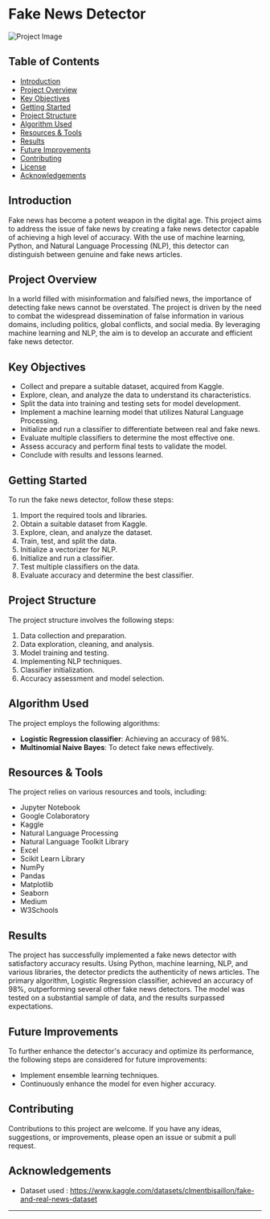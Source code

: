 

# Fake News Detector

![Project Image](insert_image_url_here)

## Table of Contents
- [Introduction](#introduction)
- [Project Overview](#project-overview)
- [Key Objectives](#key-objectives)
- [Getting Started](#getting-started)
- [Project Structure](#project-structure)
- [Algorithm Used](#algorithm-used)
- [Resources & Tools](#resources-and-tools)
- [Results](#results)
- [Future Improvements](#future-improvements)
- [Contributing](#contributing)
- [License](#license)
- [Acknowledgements](#acknowledgements)

## Introduction

Fake news has become a potent weapon in the digital age. This project aims to address the issue of fake news by creating a fake news detector capable of achieving a high level of accuracy. With the use of machine learning, Python, and Natural Language Processing (NLP), this detector can distinguish between genuine and fake news articles.

## Project Overview

In a world filled with misinformation and falsified news, the importance of detecting fake news cannot be overstated. The project is driven by the need to combat the widespread dissemination of false information in various domains, including politics, global conflicts, and social media. By leveraging machine learning and NLP, the aim is to develop an accurate and efficient fake news detector.

## Key Objectives

- Collect and prepare a suitable dataset, acquired from Kaggle.
- Explore, clean, and analyze the data to understand its characteristics.
- Split the data into training and testing sets for model development.
- Implement a machine learning model that utilizes Natural Language Processing.
- Initialize and run a classifier to differentiate between real and fake news.
- Evaluate multiple classifiers to determine the most effective one.
- Assess accuracy and perform final tests to validate the model.
- Conclude with results and lessons learned.

## Getting Started

To run the fake news detector, follow these steps:

1. Import the required tools and libraries.
2. Obtain a suitable dataset from Kaggle.
3. Explore, clean, and analyze the dataset.
4. Train, test, and split the data.
5. Initialize a vectorizer for NLP.
6. Initialize and run a classifier.
7. Test multiple classifiers on the data.
8. Evaluate accuracy and determine the best classifier.

## Project Structure

The project structure involves the following steps:

1. Data collection and preparation.
2. Data exploration, cleaning, and analysis.
3. Model training and testing.
4. Implementing NLP techniques.
5. Classifier initialization.
6. Accuracy assessment and model selection.

## Algorithm Used

The project employs the following algorithms:

- **Logistic Regression classifier**: Achieving an accuracy of 98%.
- **Multinomial Naive Bayes**: To detect fake news effectively.

## Resources & Tools

The project relies on various resources and tools, including:

- Jupyter Notebook
- Google Colaboratory
- Kaggle
- Natural Language Processing
- Natural Language Toolkit Library
- Excel
- Scikit Learn Library
- NumPy
- Pandas
- Matplotlib
- Seaborn
- Medium
- W3Schools

## Results

The project has successfully implemented a fake news detector with satisfactory accuracy results. Using Python, machine learning, NLP, and various libraries, the detector predicts the authenticity of news articles. The primary algorithm, Logistic Regression classifier, achieved an accuracy of 98%, outperforming several other fake news detectors. The model was tested on a substantial sample of data, and the results surpassed expectations.

## Future Improvements

To further enhance the detector's accuracy and optimize its performance, the following steps are considered for future improvements:

- Implement ensemble learning techniques.
- Continuously enhance the model for even higher accuracy.

## Contributing

Contributions to this project are welcome. If you have any ideas, suggestions, or improvements, please open an issue or submit a pull request.


## Acknowledgements

- Dataset used : https://www.kaggle.com/datasets/clmentbisaillon/fake-and-real-news-dataset
---
